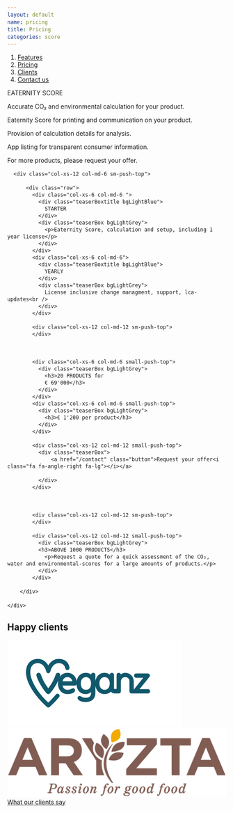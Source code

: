 ```yaml
---
layout: default
name: pricing
title: Pricing
categories: score
---
```


<div class="container hidden-xs">
  <div class="row">
    <div class="col-xs-12 text-center">
      <ol class="subNavigation">
        <a href="/score"><li>Features</li></a>
        <a href="/score/pricing"><li class="current">Pricing</li></a>
        <a href="/score/clients"><li>Clients</li></a>
        <a  href="mailto:mail@eaternity.ch"><li>Contact us</li></a>
      </ol>
    </div>
  </div>
</div>

<div class="container">
  <div class="row big-push-bottom push-top md-verticalAlign">
    <!-- <div class="col-xs-12 col-md-3">
      <div>
        <div class="teaserBoxtitle bgLightBlue">
          Quick Assessment
        </div>
        <div class="teaserBox bgLightGrey">
          <p>Quick assessment of the CO2, Water, Environmental-Scores and nutritional values of a large amount (>1000) of products.</p>
          <p>Provide your clients with an overview on the impacts of all your products.</p>
          <p>Set reduction targets and craft meaningful strategic decisions for your business</p>
          <h3>Pricing / product</h3>
          <p>Results are based only on estimates for ingredient amounts.</p>
          <a href="/contact" class="button">Ask for a quote<i class="fa fa-angle-right fa-lg"></i></a>
        </div>
      </div>
  </div> -->

  <div class="col-xs-12 col-md-12 sm-push-top">
    <div class="row">
      <div class="col-xs-12 col-md-4 col-md-offset-1 sm-push-top">
        <div>
          <div class="teaserBoxtitle bgProfessionalHeader" style="text-transform: uppercase;">
          Eaternity Score
          </div>
          <div class="teaserBox bgProfessionalBox ">
            <p>Accurate CO₂ and environmental calculation for your product.</p>
            <p>Eaternity Score for printing and communication on your product.</p>
            <p>Provision of calculation details for analysis.</p>
            <p>App listing for transparent consumer information.</p>
          </div>
        </div>
        <div class="col-xs-12 col-md-12 teaserBox small-push-top bgLightGrey">
          <p>For more products, please request your offer.</p>
        </div>
      </div>

      <div class="col-xs-12 col-md-6 sm-push-top">

          <div class="row">
            <div class="col-xs-6 col-md-6 ">
              <div class="teaserBoxtitle bgLightBlue">
                STARTER
              </div>
              <div class="teaserBox bgLightGrey">
                <p>Eaternity Score, calculation and setup, including 1 year license</p>
              </div>
            </div>
            <div class="col-xs-6 col-md-6">
              <div class="teaserBoxtitle bgLightBlue">
                YEARLY
              </div>
              <div class="teaserBox bgLightGrey">
                License inclusive change managment, support, lca-updates<br />
              </div>
            </div>

            <div class="col-xs-12 col-md-12 sm-push-top">
            </div>



            <div class="col-xs-6 col-md-6 small-push-top">
              <div class="teaserBox bgLightGrey">
                <h3>20 PRODUCTS for
                € 69'000</h3>
              </div>
            </div>
            <div class="col-xs-6 col-md-6 small-push-top">
              <div class="teaserBox bgLightGrey">
                <h3>€ 1'200 per product</h3>
              </div>
            </div>

            <div class="col-xs-12 col-md-12 small-push-top">
              <div class="teaserBox">
                  <a href="/contact" class="button">Request your offer<i class="fa fa-angle-right fa-lg"></i></a>

              </div>
            </div>



            <div class="col-xs-12 col-md-12 sm-push-top">
            </div>

            <div class="col-xs-12 col-md-12 small-push-top">
              <div class="teaserBox bgLightGrey">
              <h3>ABOVE 1000 PRODUCTS</h3>
                <p>Request a quote for a quick assessment of the CO₂, water and environmental-scores for a large amounts of products.</p>
              </div>
            </div>

        </div>

    </div>

  </div>

</div>

</div>

<div class="window" style="background-image: url('/img/score/herbstmarkt_eth_03.jpg')"></div>

<div class="container">
  <div class="row big-push-top small-push-bottom">
    <div class="col-xs-12 text-center">
      <h2>Happy clients</h2>
    </div>
  </div>

  <div class="row push-bottom">
    <div class="col-xs-offset-2 col-xs-8 col-sm-offset-3 col-sm-3 text-center">
      <img class="responsive" src="/img/partners/Veganz.svg">
    </div>
    <div class="col-xs-offset-2 col-xs-8 col-sm-offset-0 col-sm-3 text-center xs-push-top">
      <img class="responsive" src="/img/partners/Aryzta_Logo.svg">
    </div>
  </div>

  <div class="row push-bottom">
    <div class="col-xs-12 text-center">
      <a href="/app/clients" class="button">What our clients say<i class="fa fa-angle-right fa-lg"></i></a>
    </div>
  </div>

</div>

<script src="https://ajax.googleapis.com/ajax/libs/jquery/1.11.3/jquery.min.js"></script>

<script src="/js/jquery.magnific-popup.min.js"></script>

<script src="/js/bootstrap.min.js"></script>

<script src="/js/icheck.min.js"></script>

<script src="/js/script.js"></script>
